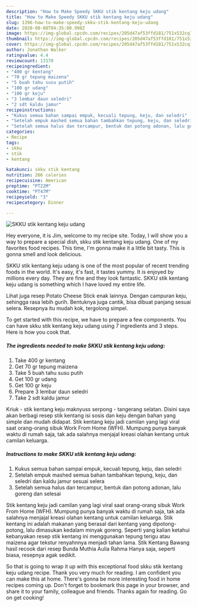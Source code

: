 ```yaml
---
description: "How to Make Speedy SKKU stik kentang keju udang"
title: "How to Make Speedy SKKU stik kentang keju udang"
slug: 1396-how-to-make-speedy-skku-stik-kentang-keju-udang
date: 2020-08-08T04:35:00.998Z
image: https://img-global.cpcdn.com/recipes/205d47af53ffd181/751x532cq70/skku-stik-kentang-keju-udang-foto-resep-utama.jpg
thumbnail: https://img-global.cpcdn.com/recipes/205d47af53ffd181/751x532cq70/skku-stik-kentang-keju-udang-foto-resep-utama.jpg
cover: https://img-global.cpcdn.com/recipes/205d47af53ffd181/751x532cq70/skku-stik-kentang-keju-udang-foto-resep-utama.jpg
author: Jonathan Walker
ratingvalue: 4.4
reviewcount: 13170
recipeingredient:
- "400 gr kentang"
- "70 gr tepung maizena"
- "5 buah tahu susu putih"
- "100 gr udang"
- "100 gr keju"
- "3 lembar daun seledri"
- "2 sdt kaldu jamur"
recipeinstructions:
- "Kukus semua bahan sampai empuk, kecuali tepung, keju, dan seledri"
- "Setelah empuk mashed semua bahan tambahkan tepung, keju, dan seledri dan kaldu jamur sesuai selera"
- "Setelah semua halus dan tercampur, bentuk dan potong adonan, lalu goreng dan selesai"
categories:
- Recipe
tags:
- skku
- stik
- kentang

katakunci: skku stik kentang 
nutrition: 266 calories
recipecuisine: American
preptime: "PT22M"
cooktime: "PT47M"
recipeyield: "3"
recipecategory: Dinner

---
```



![SKKU stik kentang keju udang](https://img-global.cpcdn.com/recipes/205d47af53ffd181/751x532cq70/skku-stik-kentang-keju-udang-foto-resep-utama.jpg)

Hey everyone, it is Jim, welcome to my recipe site. Today, I will show you a way to prepare a special dish, skku stik kentang keju udang. One of my favorites food recipes. This time, I'm gonna make it a little bit tasty. This is gonna smell and look delicious.

SKKU stik kentang keju udang is one of the most popular of recent trending foods in the world. It's easy, it's fast, it tastes yummy. It is enjoyed by millions every day. They are fine and they look fantastic. SKKU stik kentang keju udang is something which I have loved my entire life.

Lihat juga resep Potato Cheese Stick enak lainnya. Dengan campuran keju, sehingga rasa lebih gurih. Bentuknya juga cantik, bisa dibuat panjang sesuai selera. Resepnya itu mudah kok, tergolong simpel.


To get started with this recipe, we have to prepare a few components. You can have skku stik kentang keju udang using 7 ingredients and 3 steps. Here is how you cook that.

<!--inarticleads1-->

##### The ingredients needed to make SKKU stik kentang keju udang:

1. Take 400 gr kentang
1. Get 70 gr tepung maizena
1. Take 5 buah tahu susu putih
1. Get 100 gr udang
1. Get 100 gr keju
1. Prepare 3 lembar daun seledri
1. Take 2 sdt kaldu jamur


Kriuk - stik kentang keju maknyuss serpong - tangerang selatan. Disini saya akan berbagi resep stik kentang isi sosis dan keju dengan bahan yang simple dan mudah didapat. Stik kentang keju jadi camilan yang lagi viral saat orang-orang sibuk Work From Home (WFH). Mumpung punya banyak waktu di rumah saja, tak ada salahnya menjajal kreasi olahan kentang untuk camilan keluarga. 

<!--inarticleads2-->

##### Instructions to make SKKU stik kentang keju udang:

1. Kukus semua bahan sampai empuk, kecuali tepung, keju, dan seledri
1. Setelah empuk mashed semua bahan tambahkan tepung, keju, dan seledri dan kaldu jamur sesuai selera
1. Setelah semua halus dan tercampur, bentuk dan potong adonan, lalu goreng dan selesai


Stik kentang keju jadi camilan yang lagi viral saat orang-orang sibuk Work From Home (WFH). Mumpung punya banyak waktu di rumah saja, tak ada salahnya menjajal kreasi olahan kentang untuk camilan keluarga. Stik kentang ini adalah makanan yang berasal dari kentang yang dipotong-potong, lalu dimasukan kedalam minyak goreng. Seperti yang kalian ketahui kebanyakan resep stik kentang ini menggunakan tepung terigu atau maizena agar tekstur renyahnnya menjadi tahan lama. Stik Kentang Bawang hasil recook dari resep Bunda Muthia Aulia Rahma Hanya saja, seperti biasa, resepnya agak sedikit. 

So that is going to wrap it up with this exceptional food skku stik kentang keju udang recipe. Thank you very much for reading. I am confident you can make this at home. There's gonna be more interesting food in home recipes coming up. Don't forget to bookmark this page in your browser, and share it to your family, colleague and friends. Thanks again for reading. Go on get cooking!
